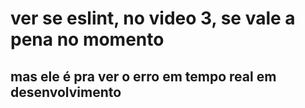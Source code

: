 # ver se eslint, no video 3, se vale a pena no momento

## mas ele é pra ver o erro em tempo real em desenvolvimento

